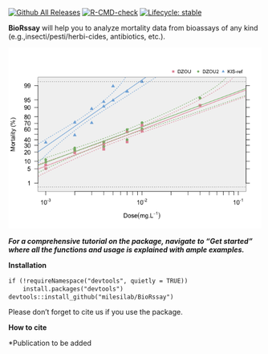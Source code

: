 <!-- badges: start -->

[![Github All
Releases](https://img.shields.io/github/downloads/milesilab/BioRssay/total.svg)]()
[![R-CMD-check](https://github.com/milesilab/BioRssay/workflows/R-CMD-check/badge.svg)](https://github.com/milesilab/BioRssay/actions)
[![Lifecycle:
stable](https://img.shields.io/badge/lifecycle-stable-brightgreen.svg)](https://www.tidyverse.org/lifecycle/#stable)
<!-- badges: end -->

**BioRssay** will help you to analyze mortality data from bioassays of
any kind (e.g.,insecti/pesti/herbi-cides, antibiotics, etc.).

![](unnamed-chunk-1-1.png)

***For a comprehensive tutorial on the package, navigate to “Get
started” where all the functions and usage is explained with ample
examples.***

**Installation**

    if (!requireNamespace("devtools", quietly = TRUE)) 
        install.packages("devtools") 
    devtools::install_github("milesilab/BioRssay")

Please don’t forget to cite us if you use the package.

**How to cite**

\*Publication to be added
